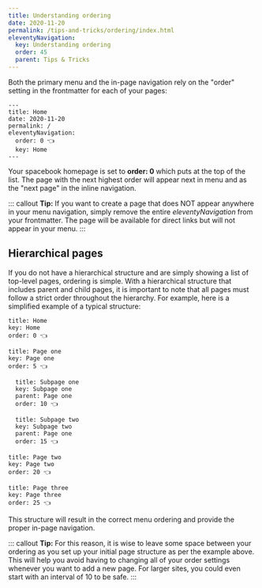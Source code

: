 ```yaml
---
title: Understanding ordering 
date: 2020-11-20
permalink: /tips-and-tricks/ordering/index.html
eleventyNavigation:
  key: Understanding ordering
  order: 45 
  parent: Tips & Tricks
---
```

Both the primary menu and the in-page navigation rely on the "order" setting in the frontmatter for each of your pages: 

```
---
title: Home
date: 2020-11-20
permalink: /
eleventyNavigation:
  order: 0 👈
  key: Home 
---
```

Your spacebook homepage is set to **order: 0** which puts at the top of the list. The page with the next highest order will appear next in menu and as the "next page" in the inline navigation. 

::: callout
**Tip:** If you want to create a page that does NOT appear anywhere in your menu navigation, simply remove the entire *eleventyNavigation* from your frontmatter. The page will be available for direct links but will not appear in your menu.
:::


## Hierarchical pages

If you do not have a hierarchical structure and are simply showing a list of top-level pages, ordering is simple. With a hierarchical structure that includes parent and child pages, it is important to note that all pages must follow a strict order throughout the hierarchy. For example, here is a simplified example of a typical structure:

```
title: Home
key: Home
order: 0 👈

title: Page one
key: Page one
order: 5 👈

  title: Subpage one
  key: Subpage one
  parent: Page one
  order: 10 👈

  title: Subpage two
  key: Subpage two
  parent: Page one
  order: 15 👈

title: Page two
key: Page two
order: 20 👈

title: Page three
key: Page three
order: 25 👈
```

This structure will result in the correct menu ordering and provide the proper in-page navigation. 

::: callout
**Tip:** For this reason, it is wise to leave some space between your ordering as you set up your initial page structure as per the example above. This will help you avoid having to changing all of your order settings whenever you want to add a new page. For larger sites, you could even start with an interval of 10 to be safe.
:::